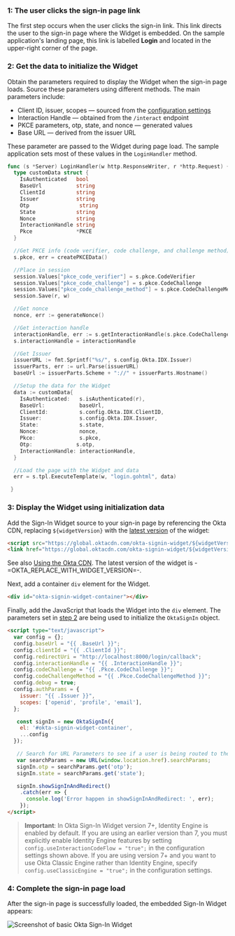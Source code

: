 ### 1: The user clicks the sign-in page link

The first step occurs when the user clicks the sign-in link. This link
directs the user to the sign-in page where the Widget is embedded. On the sample application's landing page, this link is labelled **Login** and located in the upper-right corner of the page.

### 2: Get the data to initialize the Widget

Obtain the parameters required to display the Widget when the sign-in page loads. Source these
parameters using different methods. The main parameters include:

* Client ID, issuer, scopes &mdash; sourced from the [configuration settings](/docs/guides/oie-embedded-common-download-setup-app/go/main/#configuration-settings)
* Interaction Handle &mdash; obtained from the `/interact` endpoint
* PKCE parameters, otp, state, and nonce &mdash; generated values
* Base URL &mdash; derived from the issuer URL

These parameter are passed to the Widget during page load. The sample application sets most
of these values in the `LoginHandler` method.

```go
func (s *Server) LoginHandler(w http.ResponseWriter, r *http.Request) {
  type customData struct {
    IsAuthenticated   bool
    BaseUrl           string
    ClientId          string
    Issuer            string
    Otp                string
    State             string
    Nonce             string
    InteractionHandle string
    Pkce              *PKCE
  }

  //Get PKCE info (code verifier, code challenge, and challenge method)
  s.pkce, err = createPKCEData()

  //Place in session
  session.Values["pkce_code_verifier"] = s.pkce.CodeVerifier
  session.Values["pkce_code_challenge"] = s.pkce.CodeChallenge
  session.Values["pkce_code_challenge_method"] = s.pkce.CodeChallengeMethod
  session.Save(r, w)

  //Get nonce
  nonce, err := generateNonce()

  //Get interaction handle
  interactionHandle, err := s.getInteractionHandle(s.pkce.CodeChallenge)
  s.interactionHandle = interactionHandle

  //Get Issuer
  issuerURL := fmt.Sprintf("%s/", s.config.Okta.IDX.Issuer)
  issuerParts, err := url.Parse(issuerURL)
  baseUrl := issuerParts.Scheme + "://" + issuerParts.Hostname()

  //Setup the data for the Widget
  data := customData{
    IsAuthenticated:   s.isAuthenticated(r),
    BaseUrl:           baseUrl,
    ClientId:          s.config.Okta.IDX.ClientID,
    Issuer:            s.config.Okta.IDX.Issuer,
    State:             s.state,
    Nonce:             nonce,
    Pkce:              s.pkce,
    Otp:              s.otp,
    InteractionHandle: interactionHandle,
  }

  //Load the page with the Widget and data
  err = s.tpl.ExecuteTemplate(w, "login.gohtml", data)

 }
```

### 3: Display the Widget using initialization data

Add the Sign-In Widget source to your sign-in page by referencing the Okta CDN, replacing `${widgetVersion}` with the [latest version](https://github.com/okta/okta-signin-widget/releases/) of the widget:

```html
<script src="https://global.oktacdn.com/okta-signin-widget/${widgetVersion}/js/okta-sign-in.min.js" type="text/javascript"></script>
<link href="https://global.oktacdn.com/okta-signin-widget/${widgetVersion}/css/okta-sign-in.min.css" type="text/css" rel="stylesheet"/>
```

See also [Using the Okta CDN](https://github.com/okta/okta-signin-widget#using-the-okta-cdn). The latest version of the widget is -=OKTA_REPLACE_WITH_WIDGET_VERSION=-.

Next, add a container `div` element for the Widget.

```html
<div id="okta-signin-widget-container"></div>
```

Finally, add the JavaScript that loads the Widget into the `div` element. The parameters set in
[step 2](#_2-get-the-data-to-initialize-the-widget) are being used to initialize the `OktaSignIn` object.

```html
<script type="text/javascript">
  var config = {};
  config.baseUrl = "{{ .BaseUrl }}";
  config.clientId = "{{ .ClientId }}";
  config.redirectUri = "http://localhost:8000/login/callback";
  config.interactionHandle = "{{ .InteractionHandle }}";
  config.codeChallenge = "{{ .Pkce.CodeChallenge }}";
  config.codeChallengeMethod = "{{ .Pkce.CodeChallengeMethod }}";
  config.debug = true;
  config.authParams = {
    issuer: "{{ .Issuer }}",
    scopes: ['openid', 'profile', 'email'],
  };

   const signIn = new OktaSignIn({
    el: '#okta-signin-widget-container',
    ...config
  });

   // Search for URL Parameters to see if a user is being routed to the application to recover password
   var searchParams = new URL(window.location.href).searchParams;
   signIn.otp = searchParams.get('otp');
   signIn.state = searchParams.get('state');

   signIn.showSignInAndRedirect()
    .catch(err => {
      console.log('Error happen in showSignInAndRedirect: ', err);
    });
</script>
```

> **Important**: In Okta Sign-In Widget version 7+, Identity Engine is enabled by default. If you are using an earlier version than 7, you must explicitly enable Identity Engine features by setting `config.useInteractionCodeFlow = "true";` in the configuration settings shown above. If you are using version 7+ and you want to use Okta Classic Engine rather than Identity Engine, specify `config.useClassicEngine = "true";` in the configuration settings.

### 4: Complete the sign-in page load

After the sign-in page is successfully loaded, the embedded Sign-In Widget appears:

<div class="half">

![Screenshot of basic Okta Sign-In Widget](/img/siw/okta-sign-in-javascript.png)

</div>
